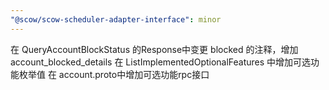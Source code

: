 ```yaml
---
"@scow/scow-scheduler-adapter-interface": minor
---
```

在 QueryAccountBlockStatus 的Response中变更 blocked 的注释，增加 account_blocked_details
在 ListImplementedOptionalFeatures 中增加可选功能枚举值
在 account.proto中增加可选功能rpc接口